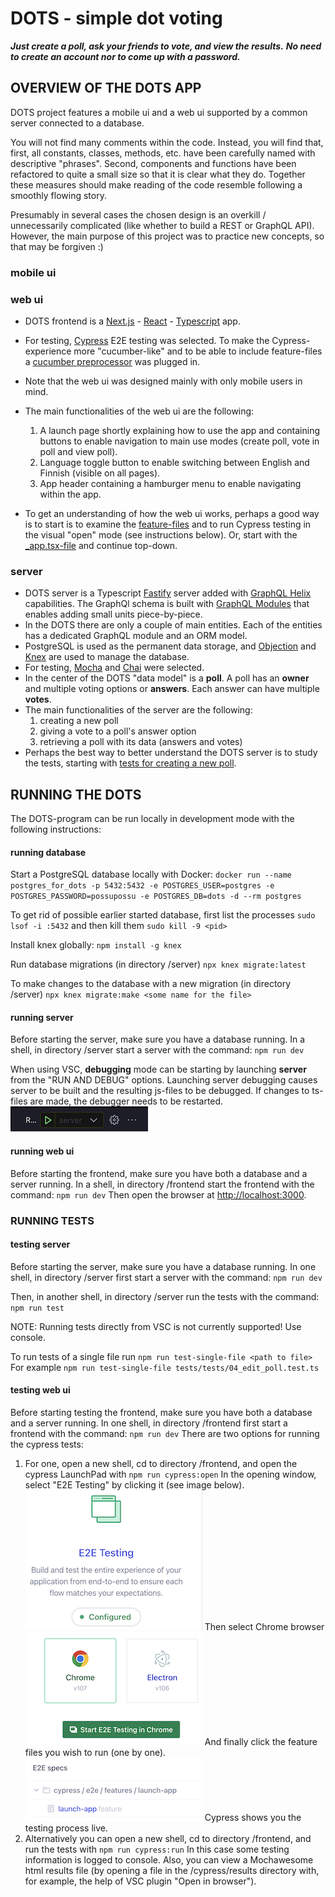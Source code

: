# DOTS - simple dot voting

**_Just create a poll, ask your friends to vote, and view the results._**
**_No need to create an account nor to come up with a password._**

## OVERVIEW OF THE DOTS APP

DOTS project features a mobile ui and a web ui supported by a common server connected to a database.

You will not find many comments within the code. Instead, you will find that, first, all constants, classes, methods, etc. have been carefully named with descriptive "phrases". Second, components and functions have been refactored to quite a small size so that it is clear what they do. Together these measures should make reading of the code resemble following a smoothly flowing story.

Presumably in several cases the chosen design is an overkill / unnecessarily complicated (like whether to build a REST or GraphQL API). However, the main purpose of this project was to practice new concepts, so that may be forgiven :)

### mobile ui

### web ui

- DOTS frontend is a [Next.js](https://nextjs.org) - [React](https://reactjs.org) - [Typescript](https://www.typescriptlang.org) app.
- For testing, [Cypress](https://docs.cypress.io/guides/overview/why-cypress) E2E testing was selected. To make the Cypress-experience more "cucumber-like" and to be able to include feature-files a [cucumber preprocessor](https://www.npmjs.com/package/@badeball/cypress-cucumber-preprocessor) was plugged in.
- Note that the web ui was designed mainly with only mobile users in mind.
- The main functionalities of the web ui are the following:

  1. A launch page shortly explaining how to use the app and containing buttons to enable navigation to main use modes (create poll, vote in poll and view poll).
  2. Language toggle button to enable switching between English and Finnish (visible on all pages).
  3. App header containing a hamburger menu to enable navigating within the app.

- To get an understanding of how the web ui works, perhaps a good way is to start is to examine the [feature-files](/frontend/cypress/features/launch-app/launch-app.feature) and to run Cypress testing in the visual "open" mode (see instructions below). Or, start with the [\_app.tsx-file](/frontend/pages/_app.tsx) and continue top-down.

### server

- DOTS server is a Typescript [Fastify](https://www.fastify.io) server added with [GraphQL Helix](https://github.com/contra/graphql-helix) capabilities. The GraphQl schema is built with [GraphQL Modules](https://the-guild.dev/graphql/modules/docs) that enables adding small units piece-by-piece.
- In the DOTS there are only a couple of main entities. Each of the entities has a dedicated GraphQL module and an ORM model.
- PostgreSQL is used as the permanent data storage, and [Objection](https://vincit.github.io/objection.js/) and [Knex](https://knexjs.org/guide/) are used to manage the database.
- For testing, [Mocha](https://mochajs.org) and [Chai](https://www.chaijs.com) were selected.
- In the center of the DOTS "data model" is a **poll**. A poll has an **owner** and multiple voting options or **answers**. Each answer can have multiple **votes**.
- The main functionalities of the server are the following:
  1. creating a new poll
  2. giving a vote to a poll's answer option
  3. retrieving a poll with its data (answers and votes)
- Perhaps the best way to better understand the DOTS server is to study the tests, starting with [tests for creating a new poll](/server/tests/tests/02_create_poll.test.ts).

## RUNNING THE DOTS

The DOTS-program can be run locally in development mode with the following instructions:

#### running database

Start a PostgreSQL database locally with Docker:
`docker run --name postgres_for_dots -p 5432:5432 -e POSTGRES_USER=postgres -e POSTGRES_PASSWORD=possupossu -e POSTGRES_DB=dots -d --rm postgres`

To get rid of possible earlier started database, first list the processes
`sudo lsof -i :5432`
and then kill them
`sudo kill -9 <pid>`

Install knex globally:
`npm install -g knex`

Run database migrations (in directory /server)
`npx knex migrate:latest`

To make changes to the database with a new migration (in directory /server)
`npx knex migrate:make <some name for the file>`

#### running server

Before starting the server, make sure you have a database running.
In a shell, in directory /server start a server with the command:
`npm run dev`

When using VSC, **debugging** mode can be starting by launching **server** from the "RUN AND DEBUG" options. Launching server debugging causes server to be built and the resulting js-files to be debugged. If changes to ts-files are made, the debugger needs to be restarted.
![Launch server image](/assets/image_launch_server.png)

#### running web ui

Before starting the frontend, make sure you have both a database and a server running.
In a shell, in directory /frontend start the frontend with the command:
`npm run dev`
Then open the browser at [http://localhost:3000](http://localhost:3000).
<br/>

### RUNNING TESTS

#### testing server

Before starting the server, make sure you have a database running.
In one shell, in directory /server first start a server with the command:
`npm run dev`

Then, in another shell, in directory /server run the tests with the command:
`npm run test`

NOTE: Running tests directly from VSC is not currently supported! Use console.

To run tests of a single file run
`npm run test-single-file <path to file>`
For example
`npm run test-single-file tests/tests/04_edit_poll.test.ts`

#### testing web ui

Before starting testing the frontend, make sure you have both a database and a server running.
In one shell, in directory /frontend first start a frontend with the command:
`npm run dev`
There are two options for running the cypress tests:

1. For one, open a new shell, cd to directory /frontend, and open the cypress LaunchPad with
   `npm run cypress:open`
   In the opening window, select "E2E Testing" by clicking it (see image below).
   ![Cypress LaunchPad](/assets/image_cypress_launchpad.png)
   Then select Chrome browser
   ![Cypress Browser selection](/assets/image_cypress_select_browser.png)
   And finally click the feature files you wish to run (one by one).
   ![Cypress Feature](/assets/image_cypress_feature.png)
   Cypress shows you the testing process live.
2. Alternatively you can open a new shell, cd to directory /frontend, and run the tests with
   `npm run cypress:run`
   In this case some testing information is logged to console. Also, you can view a Mochawesome html results file (by opening a file in the /cypress/results directory with, for example, the help of VSC plugin "Open in browser").
